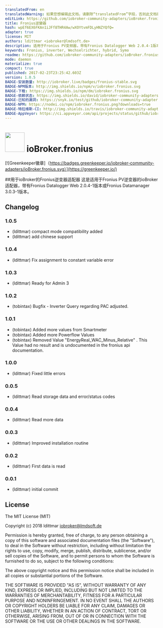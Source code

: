 ```yaml
---
translatedFrom: en
translatedWarning: 如果您想编辑此文档，请删除“translatedFrom”字段，否则此文档将再次自动翻译
editLink: https://github.com/iobroker-community-adapters/ioBroker.fronius/edit/master//README.md
title: Fronius逆變器
hash: wpEf6EX6FKAn1iJFf8THR4Aw/wXOYtvmFDLyHNZYQfQ=
adapter: true
license: MIT
authors: ldittmar <iobroker@lmdsoft.de>
description: 适用于Fronius PV变频器，带有Fronius Datalogger Web 2.0.4-1版本或Fronius Datamanager 3.0.3-1版本。
keywords: Fronius, inverter, Wechselrichter, hybrid, Symo
readme: https://github.com/iobroker-community-adapters/ioBroker.fronius/blob/master/README.md
mode: daemon
materialize: true
compact: true
published: 2017-02-23T23:25:42.603Z
version: 1.0.5
BADGE-安装数量: http://iobroker.live/badges/fronius-stable.svg
BADGE-NPM版本: http://img.shields.io/npm/v/iobroker.fronius.svg
BADGE-下载: https://img.shields.io/npm/dm/iobroker.fronius.svg
BADGE-依赖状态: https://img.shields.io/david/iobroker-community-adapters/iobroker.fronius.svg
BADGE-已知的漏洞: https://snyk.io/test/github/iobroker-community-adapters/ioBroker.fronius/badge.svg
BADGE-NPM: https://nodei.co/npm/iobroker.fronius.png?downloads=true
BADGE-特拉维斯-CI: http://img.shields.io/travis/iobroker-community-adapters/ioBroker.fronius/master.svg
BADGE-AppVeyor: https://ci.appveyor.com/api/projects/status/github/iobroker-community-adapters/ioBroker.fronius?branch=master&svg=true
---
```

<h1><img src="https://raw.githubusercontent.com/iobroker-community-adapters/ioBroker.fronius/master/admin/fronius.png" width="64"/> ioBroker.fronius </h1>

[![Greenkeeper徽章]（https://badges.greenkeeper.io/iobroker-community-adapters/ioBroker.fronius.svg）](https://greenkeeper.io/)

##用于ioBroker的Fronius逆变器适配器
这是适用于Fronius PV逆变器的ioBroker适配器，带有Fronius Datalogger Web 2.0.4-1版本或Fronius Datamanager 3.0.3-1版本。

## Changelog

### 1.0.5
* (ldittmar) compact mode compatibility added
* (ldittmar) add chinese support

### 1.0.4
* (ldittmar) Fix assignment to constant variable error

### 1.0.3
* (ldittmar) Ready for Admin 3

### 1.0.2
* (tobintax) Bugfix - Inverter Query regarding PAC adjusted.

### 1.0.1
* (tobintax) Added more values from Smartmeter
* (tobintax) Added more Powerflow Values
* (tobintax) Removed Value "EnergyReal_WAC_Minus_Relative" . This Value had no result and is undocumented in the fronius api documentation.

### 1.0.0
* (ldittmar) Fixed little errors

### 0.0.5
* (ldittmar) Read storage data and error/status codes

### 0.0.4
* (ldittmar) Read more data

### 0.0.3
* (ldittmar) Improved installation routine

### 0.0.2
* (ldittmar) First data is read

### 0.0.1
* (ldittmar) initial commit

## License
The MIT License (MIT)

Copyright (c) 2018 ldittmar <iobroker@lmdsoft.de>

Permission is hereby granted, free of charge, to any person obtaining a copy
of this software and associated documentation files (the "Software"), to deal
in the Software without restriction, including without limitation the rights
to use, copy, modify, merge, publish, distribute, sublicense, and/or sell
copies of the Software, and to permit persons to whom the Software is
furnished to do so, subject to the following conditions:

The above copyright notice and this permission notice shall be included in
all copies or substantial portions of the Software.

THE SOFTWARE IS PROVIDED "AS IS", WITHOUT WARRANTY OF ANY KIND, EXPRESS OR
IMPLIED, INCLUDING BUT NOT LIMITED TO THE WARRANTIES OF MERCHANTABILITY,
FITNESS FOR A PARTICULAR PURPOSE AND NONINFRINGEMENT. IN NO EVENT SHALL THE
AUTHORS OR COPYRIGHT HOLDERS BE LIABLE FOR ANY CLAIM, DAMAGES OR OTHER
LIABILITY, WHETHER IN AN ACTION OF CONTRACT, TORT OR OTHERWISE, ARISING FROM,
OUT OF OR IN CONNECTION WITH THE SOFTWARE OR THE USE OR OTHER DEALINGS IN
THE SOFTWARE.
